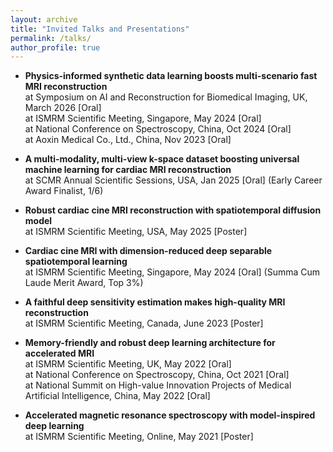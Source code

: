 ```yaml
---
layout: archive
title: "Invited Talks and Presentations"
permalink: /talks/
author_profile: true
---
```

- **Physics-informed synthetic data learning boosts multi-scenario fast MRI reconstruction**\
   at Symposium on AI and Reconstruction for Biomedical Imaging, UK, March 2026 [Oral]\
   at ISMRM Scientific Meeting, Singapore, May 2024 [Oral]\
   at National Conference on Spectroscopy, China, Oct 2024 [Oral]\
   at Aoxin Medical Co., Ltd., China, Nov 2023 [Oral]

- **A multi-modality, multi-view k-space dataset boosting universal machine learning for cardiac MRI reconstruction**\
   at SCMR Annual Scientific Sessions, USA, Jan 2025 [Oral] (Early Career Award Finalist, 1/6)

- **Robust cardiac cine MRI reconstruction with spatiotemporal diffusion model**\
   at ISMRM Scientific Meeting, USA, May 2025 [Poster]
  
- **Cardiac cine MRI with dimension-reduced deep separable spatiotemporal learning**\
   at ISMRM Scientific Meeting, Singapore, May 2024 [Oral] (Summa Cum Laude Merit Award, Top 3%)
  
- **A faithful deep sensitivity estimation makes high-quality MRI reconstruction**\
   at ISMRM Scientific Meeting, Canada, June 2023 [Poster]
  
- **Memory-friendly and robust deep learning architecture for accelerated MRI**\
   at ISMRM Scientific Meeting, UK, May 2022 [Oral]\
   at National Conference on Spectroscopy, China, Oct 2021 [Oral]\
   at National Summit on High-value Innovation Projects of Medical Artificial Intelligence, China, May 2022 [Oral]

- **Accelerated magnetic resonance spectroscopy with model-inspired deep learning**\
   at ISMRM Scientific Meeting, Online, May 2021 [Poster]

   
